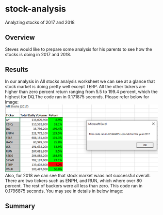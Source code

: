 # stock-analysis
Analyzing stocks of 2017 and 2018

## Overview
Steves would like to prepare some analysis for his parents to see how the stocks is doing in 2017 and 2018.


## Results
In our analysis in All stocks analysis worksheet we can see at a glance that stock market is doing pretty well except TERP. All the other tickers are higher than zero percent return ranging from 5.5 to 199.4 percent, which the highest for DQ.The code ran in 0.171875 seconds. Please refer below for image:
![VBA_Challenge_2017](https://github.com/KANIKOLIJI/stock-analysis/blob/main/Resources/VBA_Challenge_2017.PNG)
Also, for 2018 we can see that stock market waas not successful overall. There are two tickers such as ENPH, and RUN, which where over 80 percent. The rest of backers were all less than zero. This code ran in 0.1796875 seconds. You may see in details in below image:

## Summary
